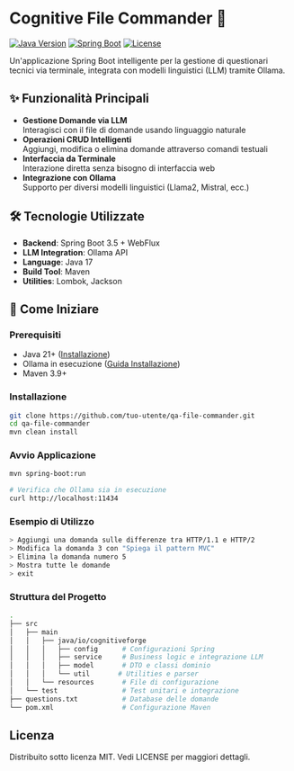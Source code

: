 # Cognitive File Commander 🚀

[![Java Version](https://img.shields.io/badge/Java-17%2B-blue.svg)](https://openjdk.org/projects/jdk/21/)
[![Spring Boot](https://img.shields.io/badge/Spring%20Boot-3.5.0-brightgreen.svg)](https://spring.io/projects/spring-boot)
[![License](https://img.shields.io/badge/License-MIT-green.svg)](https://opensource.org/licenses/MIT)

Un'applicazione Spring Boot intelligente per la gestione di questionari tecnici via terminale, integrata con modelli linguistici (LLM) tramite Ollama.

## ✨ Funzionalità Principali
- **Gestione Domande via LLM**  
  Interagisci con il file di domande usando linguaggio naturale
- **Operazioni CRUD Intelligenti**  
  Aggiungi, modifica o elimina domande attraverso comandi testuali
- **Interfaccia da Terminale**  
  Interazione diretta senza bisogno di interfaccia web
- **Integrazione con Ollama**  
  Supporto per diversi modelli linguistici (Llama2, Mistral, ecc.)

## 🛠️ Tecnologie Utilizzate
- **Backend**: Spring Boot 3.5 + WebFlux
- **LLM Integration**: Ollama API
- **Language**: Java 17
- **Build Tool**: Maven
- **Utilities**: Lombok, Jackson

## 🚀 Come Iniziare

### Prerequisiti
- Java 21+ ([Installazione](https://adoptium.net/))
- Ollama in esecuzione ([Guida Installazione](https://ollama.ai/))
- Maven 3.9+

### Installazione
```bash
git clone https://github.com/tuo-utente/qa-file-commander.git
cd qa-file-commander
mvn clean install
```

### Avvio Applicazione

```bash
mvn spring-boot:run

# Verifica che Ollama sia in esecuzione
curl http://localhost:11434
```

### Esempio di Utilizzo

```bash
> Aggiungi una domanda sulle differenze tra HTTP/1.1 e HTTP/2
> Modifica la domanda 3 con "Spiega il pattern MVC"
> Elimina la domanda numero 5
> Mostra tutte le domande
> exit
```

### Struttura del Progetto

```bash
.
├── src
│   ├── main
│   │   ├── java/io/cognitiveforge
│   │   │   ├── config      # Configurazioni Spring
│   │   │   ├── service     # Business logic e integrazione LLM
│   │   │   ├── model       # DTO e classi dominio
│   │   │   └── util       # Utilities e parser
│   │   └── resources       # File di configurazione
│   └── test                # Test unitari e integrazione
├── questions.txt           # Database delle domande
└── pom.xml                 # Configurazione Maven
```

## Licenza

Distribuito sotto licenza MIT. Vedi LICENSE per maggiori dettagli.




